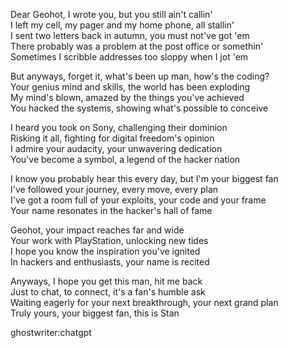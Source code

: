 Dear Geohot, I wrote you, but you still ain't callin'  
I left my cell, my pager and my home phone, all stallin'  
I sent two letters back in autumn, you must not've got 'em  
There probably was a problem at the post office or somethin'  
Sometimes I scribble addresses too sloppy when I jot 'em  

But anyways, forget it, what's been up man, how's the coding?  
Your genius mind and skills, the world has been exploding  
My mind's blown, amazed by the things you've achieved  
You hacked the systems, showing what's possible to conceive  

I heard you took on Sony, challenging their dominion  
Risking it all, fighting for digital freedom's opinion  
I admire your audacity, your unwavering dedication  
You've become a symbol, a legend of the hacker nation  

I know you probably hear this every day, but I'm your biggest fan  
I've followed your journey, every move, every plan  
I've got a room full of your exploits, your code and your frame  
Your name resonates in the hacker's hall of fame  

Geohot, your impact reaches far and wide  
Your work with PlayStation, unlocking new tides  
I hope you know the inspiration you've ignited  
In hackers and enthusiasts, your name is recited  

Anyways, I hope you get this man, hit me back  
Just to chat, to connect, it's a fan's humble ask  
Waiting eagerly for your next breakthrough, your next grand plan  
Truly yours, your biggest fan, this is Stan  
 





















ghostwriter:chatgpt
